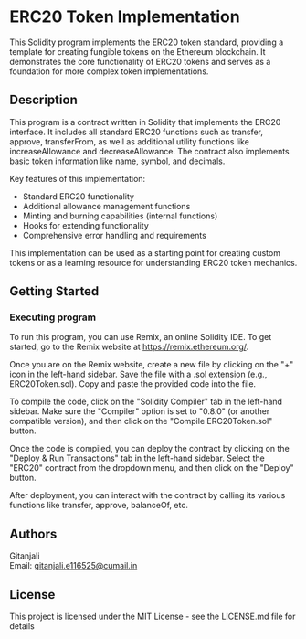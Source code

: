 # ERC20 Token Implementation

This Solidity program implements the ERC20 token standard, providing a template for creating fungible tokens on the Ethereum blockchain. It demonstrates the core functionality of ERC20 tokens and serves as a foundation for more complex token implementations.

## Description

This program is a contract written in Solidity that implements the ERC20 interface. It includes all standard ERC20 functions such as transfer, approve, transferFrom, as well as additional utility functions like increaseAllowance and decreaseAllowance. The contract also implements basic token information like name, symbol, and decimals.

Key features of this implementation:
- Standard ERC20 functionality
- Additional allowance management functions
- Minting and burning capabilities (internal functions)
- Hooks for extending functionality
- Comprehensive error handling and requirements

This implementation can be used as a starting point for creating custom tokens or as a learning resource for understanding ERC20 token mechanics.

## Getting Started

### Executing program

To run this program, you can use Remix, an online Solidity IDE. To get started, go to the Remix website at https://remix.ethereum.org/.

Once you are on the Remix website, create a new file by clicking on the "+" icon in the left-hand sidebar. Save the file with a .sol extension (e.g., ERC20Token.sol). Copy and paste the provided code into the file.

To compile the code, click on the "Solidity Compiler" tab in the left-hand sidebar. Make sure the "Compiler" option is set to "0.8.0" (or another compatible version), and then click on the "Compile ERC20Token.sol" button.

Once the code is compiled, you can deploy the contract by clicking on the "Deploy & Run Transactions" tab in the left-hand sidebar. Select the "ERC20" contract from the dropdown menu, and then click on the "Deploy" button.

After deployment, you can interact with the contract by calling its various functions like transfer, approve, balanceOf, etc.

## Authors

Gitanjali  
Email: gitanjali.e116525@cumail.in

## License

This project is licensed under the MIT License - see the LICENSE.md file for details
